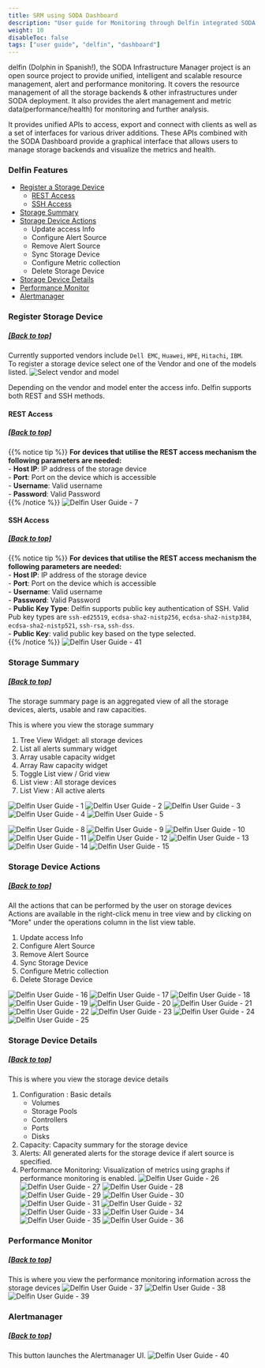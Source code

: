 ```yaml
---
title: SRM using SODA Dashboard
description: "User guide for Monitoring through Delfin integrated SODA Dashboard"
weight: 10
disableToc: false
tags: ["user guide", "delfin", "dashboard"] 
---
```


delfin (Dolphin in Spanish!), the SODA Infrastructure Manager project is an open source project to provide unified, intelligent and scalable resource management, alert and performance monitoring. It covers the resource management of all the storage backends & other infrastructures under SODA deployment. It also provides the alert management and metric data(performance/health) for monitoring and further analysis.

It provides unified APIs to access, export and connect with clients as well as a set of interfaces for various driver additions. These APIs combined with the SODA Dashboard provide a graphical interface that allows users to manage storage backends and visualize the metrics and health.

### Delfin Features
- [Register a Storage Device](#register-storage-device)
    - [REST Access](#rest-access)
    - [SSH Access](#ssh-access)
- [Storage Summary](#storage-summary)
- [Storage Device Actions](#storage-device-actions)
    - Update access Info
    - Configure Alert Source
    - Remove Alert Source
    - Sync Storage Device
    - Configure Metric collection
    - Delete Storage Device
- [Storage Device Details](#storage-device-details)
- [Performance Monitor](#performance-monitor)
- [Alertmanager](#alertmanager)




### Register Storage Device  
##### [\[Back to top\]](#delfin-features)  

Currently supported vendors include `Dell EMC`, `Huawei`, `HPE`, `Hitachi`, `IBM`.  
To register a storage device select one of the Vendor and one of the models listed.
![Select vendor and model](delfin-user-guide-6.png)

Depending on the vendor and model enter the access info. Delfin supports both REST and SSH methods.  

#### REST Access
##### [\[Back to top\]](#delfin-features)  



{{% notice tip %}}
**For devices that utilise the REST access mechanism the following parameters are needed:**  
    - **Host IP**: IP address of the storage device  
    - **Port**: Port on the device which is accessible  
    - **Username**: Valid username  
    - **Password**: Valid Password  
{{% /notice %}}
![Delfin User Guide - 7](delfin-user-guide-7.png)

#### SSH Access
##### [\[Back to top\]](#delfin-features)  

{{% notice tip %}}
**For devices that utilise the REST access mechanism the following parameters are needed:**  
    - **Host IP**: IP address of the storage device  
    - **Port**: Port on the device which is accessible  
    - **Username**: Valid username  
    - **Password**: Valid Password  
    - **Public Key Type**: Delfin supports public key authentication of SSH. Valid Pub key types are `ssh-ed25519`, `ecdsa-sha2-nistp256`, `ecdsa-sha2-nistp384`, `ecdsa-sha2-nistp521`, `ssh-rsa`, `ssh-dss`.   
    - **Public Key**: valid public key based on the type selected.  
{{% /notice %}}
![Delfin User Guide - 41](delfin-user-guide-41.png)


### Storage Summary 
##### [\[Back to top\]](#delfin-features)  

The storage summary page is an aggregated view of all the storage devices, alerts, usable and raw capacities.

This is where you view the storage summary
1. Tree View Widget: all storage devices
2. List all alerts summary widget
3. Array usable capacity widget
4. Array Raw capacity widget
5. Toggle List view / Grid view
6. List view : All storage devices
7. List View : All active alerts

![Delfin User Guide - 1](delfin-user-guide-1.png)
![Delfin User Guide - 2](delfin-user-guide-2.png)
![Delfin User Guide - 3](delfin-user-guide-3.png)
![Delfin User Guide - 4](delfin-user-guide-4.png)
![Delfin User Guide - 5](delfin-user-guide-5.png)

![Delfin User Guide - 8](delfin-user-guide-8.png)
![Delfin User Guide - 9](delfin-user-guide-9.png)
![Delfin User Guide - 10](delfin-user-guide-10.png)
![Delfin User Guide - 11](delfin-user-guide-11.png)
![Delfin User Guide - 12](delfin-user-guide-12.png)
![Delfin User Guide - 13](delfin-user-guide-13.png)
![Delfin User Guide - 14](delfin-user-guide-14.png)
![Delfin User Guide - 15](delfin-user-guide-15.png)


### Storage Device Actions
##### [\[Back to top\]](#delfin-features)  

All the actions that can be performed by the user on storage devices
Actions are available in the right-click menu in tree view and by clicking on "More" under the operations column in the list view table.
1. Update access Info
2. Configure Alert Source
3. Remove Alert Source
4. Sync Storage Device
5. Configure Metric collection
6. Delete Storage Device

![Delfin User Guide - 16](delfin-user-guide-16.png)
![Delfin User Guide - 17](delfin-user-guide-17.png)
![Delfin User Guide - 18](delfin-user-guide-18.png)
![Delfin User Guide - 19](delfin-user-guide-19.png)
![Delfin User Guide - 20](delfin-user-guide-20.png)
![Delfin User Guide - 21](delfin-user-guide-21.png)
![Delfin User Guide - 22](delfin-user-guide-22.png)
![Delfin User Guide - 23](delfin-user-guide-23.png)
![Delfin User Guide - 24](delfin-user-guide-24.png)
![Delfin User Guide - 25](delfin-user-guide-25.png)



### Storage Device Details
##### [\[Back to top\]](#delfin-features)  

This is where you view the storage device details
1. Configuration :  Basic details
    - Volumes
    - Storage Pools
    - Controllers
    - Ports
    - Disks
2. Capacity: Capacity summary for the storage device
3. Alerts: All generated alerts for the storage device if alert source is specified.
4. Performance Monitoring: Visualization of metrics using graphs if performance monitoring is enabled.
![Delfin User Guide - 26](delfin-user-guide-26.png)
![Delfin User Guide - 27](delfin-user-guide-27.png)
![Delfin User Guide - 28](delfin-user-guide-28.png)
![Delfin User Guide - 29](delfin-user-guide-29.png)
![Delfin User Guide - 30](delfin-user-guide-30.png)
![Delfin User Guide - 31](delfin-user-guide-31.png)
![Delfin User Guide - 32](delfin-user-guide-32.png)
![Delfin User Guide - 33](delfin-user-guide-33.png)
![Delfin User Guide - 34](delfin-user-guide-34.png)
![Delfin User Guide - 35](delfin-user-guide-35.png)
![Delfin User Guide - 36](delfin-user-guide-36.png)


### Performance Monitor
##### [\[Back to top\]](#delfin-features)  

This is where you view the performance monitoring information across the storage devices
![Delfin User Guide - 37](delfin-user-guide-37.png)
![Delfin User Guide - 38](delfin-user-guide-38.png)
![Delfin User Guide - 39](delfin-user-guide-39.png)


### Alertmanager
##### [\[Back to top\]](#delfin-features)  

This button launches the Alertmanager UI.
![Delfin User Guide - 40](delfin-user-guide-40.png)






